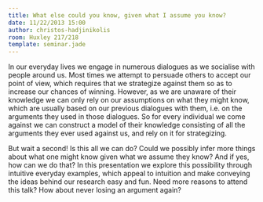 ```yaml
---
title: What else could you know, given what I assume you know?
date: 11/22/2013 15:00
author: christos-hadjinikolis
room: Huxley 217/218
template: seminar.jade
---
```

In our everyday lives we engage in numerous dialogues as we socialise
with people around us. Most times we attempt to persuade others to
accept our point of view, which requires that we strategize against them
so as to increase our chances of winning. However, as we are unaware of
their knowledge we can only rely on our assumptions on what they might
know, which are usually based on our previous  dialogues with them, i.e.
on the arguments they used in those dialogues. So for every individual
we come against we can construct a model of their knowledge consisting
of all the arguments they ever used against us, and rely on it for
strategizing.

But wait a second! Is this all we can do? Could we possibly infer more
things about what one might know given what we assume they know? And if
yes, how can we do that? In this presentation we explore this
possibility through intuitive everyday examples, which appeal to
intuition and make conveying the ideas behind our research easy and fun.
Need more reasons to attend this talk? How about never losing an
argument again?
